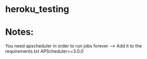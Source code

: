 # heroku_testing

# Notes:
You need apscheduler in order to run jobs forever
--> Add it to the requirements.txt
APScheduler==3.0.0
